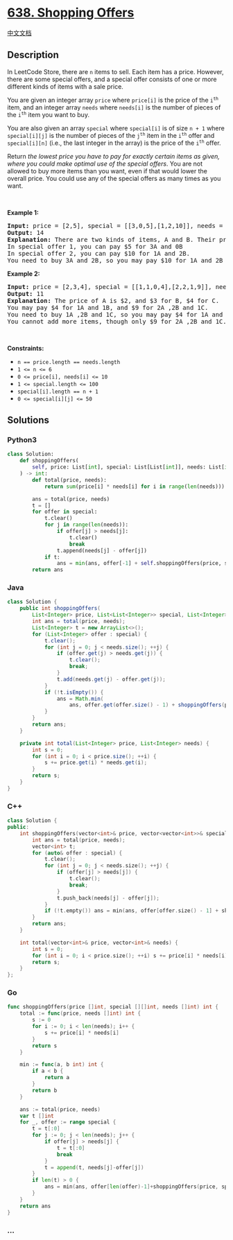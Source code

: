 # [638. Shopping Offers](https://leetcode.com/problems/shopping-offers)

[中文文档](/solution/0600-0699/0638.Shopping%20Offers/README.md)

## Description

<p>In LeetCode Store, there are <code>n</code> items to sell. Each item has a price. However, there are some special offers, and a special offer consists of one or more different kinds of items with a sale price.</p>

<p>You are given an integer array <code>price</code> where <code>price[i]</code> is the price of the <code>i<sup>th</sup></code> item, and an integer array <code>needs</code> where <code>needs[i]</code> is the number of pieces of the <code>i<sup>th</sup></code> item you want to buy.</p>

<p>You are also given an array <code>special</code> where <code>special[i]</code> is of size <code>n + 1</code> where <code>special[i][j]</code> is the number of pieces of the <code>j<sup>th</sup></code> item in the <code>i<sup>th</sup></code> offer and <code>special[i][n]</code> (i.e., the last integer in the array) is the price of the <code>i<sup>th</sup></code> offer.</p>

<p>Return <em>the lowest price you have to pay for exactly certain items as given, where you could make optimal use of the special offers</em>. You are not allowed to buy more items than you want, even if that would lower the overall price. You could use any of the special offers as many times as you want.</p>

<p>&nbsp;</p>
<p><strong>Example 1:</strong></p>

<pre>
<strong>Input:</strong> price = [2,5], special = [[3,0,5],[1,2,10]], needs = [3,2]
<strong>Output:</strong> 14
<strong>Explanation:</strong> There are two kinds of items, A and B. Their prices are $2 and $5 respectively. 
In special offer 1, you can pay $5 for 3A and 0B
In special offer 2, you can pay $10 for 1A and 2B. 
You need to buy 3A and 2B, so you may pay $10 for 1A and 2B (special offer #2), and $4 for 2A.
</pre>

<p><strong>Example 2:</strong></p>

<pre>
<strong>Input:</strong> price = [2,3,4], special = [[1,1,0,4],[2,2,1,9]], needs = [1,2,1]
<strong>Output:</strong> 11
<strong>Explanation:</strong> The price of A is $2, and $3 for B, $4 for C. 
You may pay $4 for 1A and 1B, and $9 for 2A ,2B and 1C. 
You need to buy 1A ,2B and 1C, so you may pay $4 for 1A and 1B (special offer #1), and $3 for 1B, $4 for 1C. 
You cannot add more items, though only $9 for 2A ,2B and 1C.
</pre>

<p>&nbsp;</p>
<p><strong>Constraints:</strong></p>

<ul>
	<li><code>n == price.length == needs.length</code></li>
	<li><code>1 &lt;= n &lt;= 6</code></li>
	<li><code>0 &lt;= price[i], needs[i] &lt;= 10</code></li>
	<li><code>1 &lt;= special.length &lt;= 100</code></li>
	<li><code>special[i].length == n + 1</code></li>
	<li><code>0 &lt;= special[i][j] &lt;= 50</code></li>
</ul>

## Solutions

<!-- tabs:start -->

### **Python3**

```python
class Solution:
    def shoppingOffers(
        self, price: List[int], special: List[List[int]], needs: List[int]
    ) -> int:
        def total(price, needs):
            return sum(price[i] * needs[i] for i in range(len(needs)))

        ans = total(price, needs)
        t = []
        for offer in special:
            t.clear()
            for j in range(len(needs)):
                if offer[j] > needs[j]:
                    t.clear()
                    break
                t.append(needs[j] - offer[j])
            if t:
                ans = min(ans, offer[-1] + self.shoppingOffers(price, special, t))
        return ans
```

### **Java**

```java
class Solution {
    public int shoppingOffers(
        List<Integer> price, List<List<Integer>> special, List<Integer> needs) {
        int ans = total(price, needs);
        List<Integer> t = new ArrayList<>();
        for (List<Integer> offer : special) {
            t.clear();
            for (int j = 0; j < needs.size(); ++j) {
                if (offer.get(j) > needs.get(j)) {
                    t.clear();
                    break;
                }
                t.add(needs.get(j) - offer.get(j));
            }
            if (!t.isEmpty()) {
                ans = Math.min(
                    ans, offer.get(offer.size() - 1) + shoppingOffers(price, special, t));
            }
        }
        return ans;
    }

    private int total(List<Integer> price, List<Integer> needs) {
        int s = 0;
        for (int i = 0; i < price.size(); ++i) {
            s += price.get(i) * needs.get(i);
        }
        return s;
    }
}
```

### **C++**

```cpp
class Solution {
public:
    int shoppingOffers(vector<int>& price, vector<vector<int>>& special, vector<int>& needs) {
        int ans = total(price, needs);
        vector<int> t;
        for (auto& offer : special) {
            t.clear();
            for (int j = 0; j < needs.size(); ++j) {
                if (offer[j] > needs[j]) {
                    t.clear();
                    break;
                }
                t.push_back(needs[j] - offer[j]);
            }
            if (!t.empty()) ans = min(ans, offer[offer.size() - 1] + shoppingOffers(price, special, t));
        }
        return ans;
    }

    int total(vector<int>& price, vector<int>& needs) {
        int s = 0;
        for (int i = 0; i < price.size(); ++i) s += price[i] * needs[i];
        return s;
    }
};
```

### **Go**

```go
func shoppingOffers(price []int, special [][]int, needs []int) int {
	total := func(price, needs []int) int {
		s := 0
		for i := 0; i < len(needs); i++ {
			s += price[i] * needs[i]
		}
		return s
	}

	min := func(a, b int) int {
		if a < b {
			return a
		}
		return b
	}

	ans := total(price, needs)
	var t []int
	for _, offer := range special {
		t = t[:0]
		for j := 0; j < len(needs); j++ {
			if offer[j] > needs[j] {
				t = t[:0]
				break
			}
			t = append(t, needs[j]-offer[j])
		}
		if len(t) > 0 {
			ans = min(ans, offer[len(offer)-1]+shoppingOffers(price, special, t))
		}
	}
	return ans
}
```

### **...**

```

```

<!-- tabs:end -->
